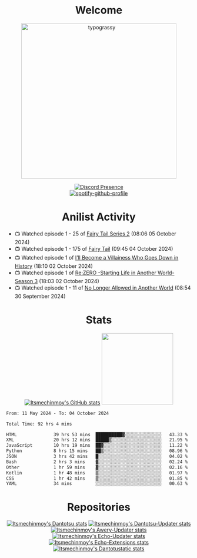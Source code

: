 <div align="center">

# Welcome
<a href="https://github.com/kawarimidoll/typograssy">
    <img alt="typograssy" src="https://typograssy.deno.dev/api?text=%E3%82%88%E3%81%86%E3%81%93%E3%81%9D%E3%81%BF%E3%81%AA%E3%81%95%E3%82%93%20-%20Itsmechinmoy--&&l0=none&l1=82d9d0&l2=027353&l3=038c4c&l4=01402e&bg=none&frame=none&speed=100&comment=" width="421.99">
</a>

[![Discord Presence](https://lanyard.cnrad.dev/api/523539866311720963?theme=dark&bg=Oe1116&animated=false&hideDiscrim=true&borderRadius=30px&hideActivity=whenNotUsed)](https://discord.com/users/523539866311720963)<br>
[![spotify-github-profile](https://spotify-github-profile.kittinanx.com/api/view?uid=31zczwoe3obxakjgkio7anubhkaq&cover_image=true&theme=novatorem&show_offline=true&background_color=121212&interchange=false&bar_color=53b14f&bar_color=ffffff&bar_color_cover=false)](https://spotify-github-profile.vercel.app/api/view?uid=31zczwoe3obxakjgkio7anubhkaq&redirect=true)
</div>

<div align="center">

# Anilist Activity
</div>
<!-- ANILIST_ACTIVITY:start -->

-   📺 Watched episode 1 - 25 of [Fairy Tail Series 2](https://anilist.co/anime/20626) (08:06 05 October 2024)
-   📺 Watched episode 1 - 175 of [Fairy Tail](https://anilist.co/anime/6702) (09:45 04 October 2024)
-   📺 Watched episode 1 of [I’ll Become a Villainess Who Goes Down in History](https://anilist.co/anime/168139) (18:10 02 October 2024)
-   📺 Watched episode 1 of [Re:ZERO -Starting Life in Another World- Season 3](https://anilist.co/anime/163134) (18:03 02 October 2024)
-   📺 Watched episode 1 - 11 of [No Longer Allowed in Another World](https://anilist.co/anime/152137) (08:54 30 September 2024)

<!-- ANILIST_ACTIVITY:end -->
<div align="center">
    
# Stats
[![Itsmechinmoy's GitHub stats](https://github-readme-stats.vercel.app/api?username=itsmechinmoy&show_icons=true&theme=algolia)](https://github.com/anuraghazra/github-readme-stats)
<img src="https://github-readme-stackoverflow.vercel.app/?userID=25004176&theme=dark" height="194"/>
</div>
<!--START_SECTION:waka-->

```txt
From: 11 May 2024 - To: 04 October 2024

Total Time: 92 hrs 4 mins

HTML              39 hrs 53 mins  ██████████▓░░░░░░░░░░░░░░   43.33 %
XML               20 hrs 12 mins  █████▒░░░░░░░░░░░░░░░░░░░   21.95 %
JavaScript        10 hrs 19 mins  ██▓░░░░░░░░░░░░░░░░░░░░░░   11.22 %
Python            8 hrs 15 mins   ██▒░░░░░░░░░░░░░░░░░░░░░░   08.96 %
JSON              3 hrs 42 mins   █░░░░░░░░░░░░░░░░░░░░░░░░   04.02 %
Bash              2 hrs 3 mins    ▓░░░░░░░░░░░░░░░░░░░░░░░░   02.24 %
Other             1 hr 59 mins    ▓░░░░░░░░░░░░░░░░░░░░░░░░   02.16 %
Kotlin            1 hr 48 mins    ▒░░░░░░░░░░░░░░░░░░░░░░░░   01.97 %
CSS               1 hr 42 mins    ▒░░░░░░░░░░░░░░░░░░░░░░░░   01.85 %
YAML              34 mins         ░░░░░░░░░░░░░░░░░░░░░░░░░   00.63 %
```

<!--END_SECTION:waka-->
<div align="center">

# Repositories
[![Itsmechinmoy's Dantotsu stats](https://github-readme-stats.vercel.app/api/pin/?username=itsmechinmoy&repo=dantotsu&show_icons=true&theme=algolia&description_lines_count=1)](https://github.com/itsmechinmoy/dantotsu)
[![Itsmechinmoy's Dantotsu-Updater stats](https://github-readme-stats.vercel.app/api/pin/?username=itsmechinmoy&repo=dantotsu-updater&show_icons=true&theme=algolia&description_lines_count=1)](https://github.com/itsmechinmoy/dantotsu-updater)
[![Itsmechinmoy's Awery-Updater stats](https://github-readme-stats.vercel.app/api/pin/?username=itsmechinmoy&repo=awery-updater&show_icons=true&theme=algolia&description_lines_count=1)](https://github.com/itsmechinmoy/awery-updater)
[![Itsmechinmoy's Echo-Updater stats](https://github-readme-stats.vercel.app/api/pin/?username=itsmechinmoy&repo=echo-updater&show_icons=true&theme=algolia&description_lines_count=1)](https://github.com/itsmechinmoy/echo-updater)
[![Itsmechinmoy's Echo-Extensions stats](https://github-readme-stats.vercel.app/api/pin/?username=itsmechinmoy&repo=echo-extensions&show_icons=true&theme=algolia&description_lines_count=1)](https://github.com/itsmechinmoy/echo-extensions)
[![Itsmechinmoy's Dantotustatic stats](https://github-readme-stats.vercel.app/api/pin/?username=itsmechinmoy&repo=dantotustatic&show_icons=true&theme=algolia&description_lines_count=1)](https://github.com/itsmechinmoy/dantotustatic)
</div>
